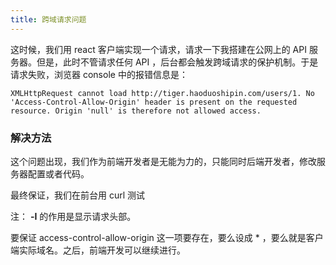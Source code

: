 ```yaml
---
title: 跨域请求问题
---
```



这时候，我们用 react 客户端实现一个请求，请求一下我搭建在公网上的 API 服务器。但是，此时不管请求任何 API ，后台都会触发跨域请求的保护机制。于是请求失败，浏览器 console 中的报错信息是：

```
XMLHttpRequest cannot load http://tiger.haoduoshipin.com/users/1. No 'Access-Control-Allow-Origin' header is present on the requested resource. Origin 'null' is therefore not allowed access.

```

### 解决方法

这个问题出现，我们作为前端开发者是无能为力的，只能同时后端开发者，修改服务器配置或者代码。

最终保证，我们在前台用 curl 测试

注： **-I** 的作用是显示请求头部。

要保证 access-control-allow-origin 这一项要存在，要么设成 * ，要么就是客户端实际域名。之后，前端开发可以继续进行。
